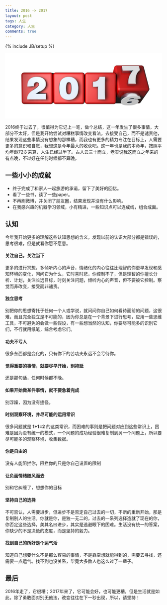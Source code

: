 ```yaml
---
title: 2016 -> 2017
layout: post
tags: 人生
category: 人生
comments: true
---
```

{% include JB/setup %}

<img src="/assets/2017.jpg" alt="" style="width:319;height:301">

2016终于过去了，很值得为它记上一笔，做个总结，这一年发生了很多事情，大部分不太好，但是我开始尝试对糟糕事情改变看法，去接受自己，而不是谴责他，结果发现这些事情没有想象的那样糟，而我也有更多的精力专注在目标上，人需要更多的意识和自觉，我想这是今年最大的收获吧。这一年也是我的本命年，按照平均年龄72岁来算，人生已经过半了。古人云三十而立，老实说我这而立之年来的有点晚，不过好在任何时候都不算晚。

## 一些小小的成就

* 终于完成了和家人一起旅游的承诺，留下了美好的回忆。
* 看了一些书，读了一些paper。
* 不再刷微博，并关闭了朋友圈，结果发现并没有什么影响。
* 在我感兴趣的机器学习领域，小有精进，一些知识点可以连成线，组合成面。

## 认知
今年我开始更多的理解这些认知思想的含义，发现以前的认识大部分都是错误的，思考很难，但是就看你愿不愿意。

#### 关注自己，关注当下
更多的进行冥想，多倾听内心的声音，情绪化的内心往往比理智的你更早发现和感知环境的变化，问问它为什么，它时喜时悲，你控制不了，但是理智的你擅长分析、计划，关注长远目标，时刻关注问题，倾听内心的声音，但不要被它控制。察觉而非改变，接受而非谴责。

#### 独立思考
别把你的思想寄托于任何一个人或学说，就问问你自己如何看待面前的问题，这很难，而且完全独立是不可能的，因为你总是在一个背景下进行思考，应用一些思维工具，不可避免的会做一些假设，有一些想当然的认知，你要尽可能多的识别它们，不行就用纸笔，综合考虑它们。

#### 功夫不亏人
很多东西都是变化的，只有你下的苦功夫永远不会亏待你。

#### 觉得重要的事情，就要尽早开始，别拖延
还是那句话，任何时候都不晚。

#### 如果开始做某件事情，就不要急着完成
别浮躁，因为没有捷径。

#### 时刻观察环境，并尽可能的运用常识
很多问题就是 __1+1=2__ 的这类常识，而困难的事则是把问题对应到这些常识上，困难是因为没有统一的模式，一个问题的成功经验很难复制到另一个问题上，所以要尽可能多的观察环境，收集数据。

#### 你是自由的
没有人能阻拦你，阻拦你的只是你自己设置的限制

#### 让负面情绪随风而去
别和它纠缠了，想想你的目标

#### 坚持自己的选择
不可否认，人需要进步，但进步不是否定自己过去的一切，不断的重新开始，那是复制别人的生活。你就是你，是独一无二的，过去的一系列选择造就了现在的你，你否定这些选择，美其名曰进步，其实是逃避眼下的困难。生活没有统一的答案，你缺少的不是决绝的态度，而是坚持的毅力。

#### 找到自己的所好是个运气活
知道自己想要什么不是那么容易的事情，不是靠空想就能得到的，需要去寻找，还需要一点运气。找不到也没关系，毕竟大多数人也这么过了一辈子。

## 最后

2016年走了，它很糟；2017年来了，它可能会好，也可能更糟，但是生活就是如此，除了勇敢面对别无他法，改变往往在下一秒出现，所以，请坚持！
